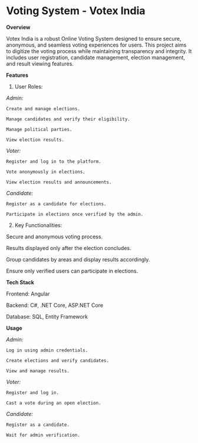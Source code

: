 # Voting System - Votex India

**Overview**

Votex India is a robust Online Voting System designed to ensure secure, anonymous, and seamless voting experiences for users. This project aims to digitize the voting process while maintaining transparency and integrity. It includes user registration, candidate management, election management, and result viewing features.

**Features**

1. User Roles:

  *Admin:*
  
    Create and manage elections.
  
    Manage candidates and verify their eligibility.
  
    Manage political parties.
  
    View election results.
  
  *Voter:*
  
    Register and log in to the platform.
    
    Vote anonymously in elections.
    
    View election results and announcements.
  
  *Candidate:*
  
    Register as a candidate for elections.
    
    Participate in elections once verified by the admin.

2. Key Functionalities:

  Secure and anonymous voting process.
  
  Results displayed only after the election concludes.
  
  Group candidates by areas and display results accordingly.
  
  Ensure only verified users can participate in elections.

**Tech Stack**

  Frontend: Angular
  
  Backend: C#, .NET Core, ASP.NET Core
  
  Database: SQL, Entity Framework

**Usage**

  *Admin:*
  
    Log in using admin credentials.
    
    Create elections and verify candidates.
    
    View and manage results.
  
  *Voter:*
  
    Register and log in.
    
    Cast a vote during an open election.
  
  *Candidate:*
  
    Register as a candidate.
    
    Wait for admin verification.
